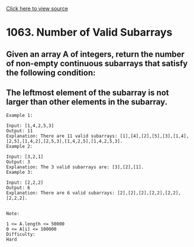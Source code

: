 <a href="https://leetcode.ca/all/1063.html">Click here to view source</a>


# 1063. Number of Valid Subarrays
## Given an array A of integers, return the number of non-empty continuous subarrays that satisfy the following condition:

## The leftmost element of the subarray is not larger than other elements in the subarray.

 
```
Example 1:

Input: [1,4,2,5,3]
Output: 11
Explanation: There are 11 valid subarrays: [1],[4],[2],[5],[3],[1,4],[2,5],[1,4,2],[2,5,3],[1,4,2,5],[1,4,2,5,3].
Example 2:

Input: [3,2,1]
Output: 3
Explanation: The 3 valid subarrays are: [3],[2],[1].
Example 3:

Input: [2,2,2]
Output: 6
Explanation: There are 6 valid subarrays: [2],[2],[2],[2,2],[2,2],[2,2,2].
 

Note:

1 <= A.length <= 50000
0 <= A[i] <= 100000
Difficulty:
Hard

```
